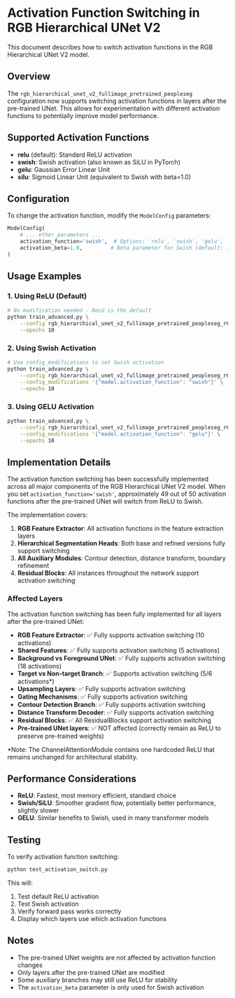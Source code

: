 # Activation Function Switching in RGB Hierarchical UNet V2

This document describes how to switch activation functions in the RGB Hierarchical UNet V2 model.

## Overview

The `rgb_hierarchical_unet_v2_fullimage_pretrained_peopleseg` configuration now supports switching activation functions in layers after the pre-trained UNet. This allows for experimentation with different activation functions to potentially improve model performance.

## Supported Activation Functions

- **relu** (default): Standard ReLU activation
- **swish**: Swish activation (also known as SiLU in PyTorch)
- **gelu**: Gaussian Error Linear Unit
- **silu**: Sigmoid Linear Unit (equivalent to Swish with beta=1.0)

## Configuration

To change the activation function, modify the `ModelConfig` parameters:

```python
ModelConfig(
    # ... other parameters ...
    activation_function='swish',  # Options: 'relu', 'swish', 'gelu', 'silu'
    activation_beta=1.0,         # Beta parameter for Swish (default: 1.0)
)
```

## Usage Examples

### 1. Using ReLU (Default)

```bash
# No modification needed - ReLU is the default
python train_advanced.py \
    --config rgb_hierarchical_unet_v2_fullimage_pretrained_peopleseg_r64x48m64x48_disttrans_contdet_baware \
    --epochs 10
```

### 2. Using Swish Activation

```bash
# Use config_modifications to set Swish activation
python train_advanced.py \
    --config rgb_hierarchical_unet_v2_fullimage_pretrained_peopleseg_r64x48m64x48_disttrans_contdet_baware \
    --config_modifications '{"model.activation_function": "swish"}' \
    --epochs 10
```

### 3. Using GELU Activation

```bash
python train_advanced.py \
    --config rgb_hierarchical_unet_v2_fullimage_pretrained_peopleseg_r64x48m64x48_disttrans_contdet_baware \
    --config_modifications '{"model.activation_function": "gelu"}' \
    --epochs 10
```

## Implementation Details

The activation function switching has been successfully implemented across all major components of the RGB Hierarchical UNet V2 model. When you set `activation_function='swish'`, approximately 49 out of 50 activation functions after the pre-trained UNet will switch from ReLU to Swish.

The implementation covers:
1. **RGB Feature Extractor**: All activation functions in the feature extraction layers
2. **Hierarchical Segmentation Heads**: Both base and refined versions fully support switching
3. **All Auxiliary Modules**: Contour detection, distance transform, boundary refinement
4. **Residual Blocks**: All instances throughout the network support activation switching

### Affected Layers

The activation function switching has been fully implemented for all layers after the pre-trained UNet:

- **RGB Feature Extractor**: ✅ Fully supports activation switching (10 activations)
- **Shared Features**: ✅ Fully supports activation switching (5 activations)
- **Background vs Foreground UNet**: ✅ Fully supports activation switching (18 activations)
- **Target vs Non-target Branch**: ✅ Supports activation switching (5/6 activations*)
- **Upsampling Layers**: ✅ Fully supports activation switching
- **Gating Mechanisms**: ✅ Fully supports activation switching
- **Contour Detection Branch**: ✅ Fully supports activation switching
- **Distance Transform Decoder**: ✅ Fully supports activation switching
- **Residual Blocks**: ✅ All ResidualBlocks support activation switching
- **Pre-trained UNet layers**: ✅ NOT affected (correctly remain as ReLU to preserve pre-trained weights)

*Note: The ChannelAttentionModule contains one hardcoded ReLU that remains unchanged for architectural stability.

## Performance Considerations

- **ReLU**: Fastest, most memory efficient, standard choice
- **Swish/SiLU**: Smoother gradient flow, potentially better performance, slightly slower
- **GELU**: Similar benefits to Swish, used in many transformer models

## Testing

To verify activation function switching:

```bash
python test_activation_switch.py
```

This will:
1. Test default ReLU activation
2. Test Swish activation
3. Verify forward pass works correctly
4. Display which layers use which activation functions

## Notes

- The pre-trained UNet weights are not affected by activation function changes
- Only layers after the pre-trained UNet are modified
- Some auxiliary branches may still use ReLU for stability
- The `activation_beta` parameter is only used for Swish activation